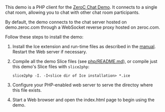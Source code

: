 This demo is a PHP client for the [ZeroC Chat Demo][1]. It connects to a
single chat room, allowing you to chat with other chat room participants.

By default, the demo connects to the chat server hosted on demo.zeroc.com
through a WebSocket reverse proxy hosted on zeroc.com.

Follow these steps to install the demo:

1) Install the Ice extension and run-time files as described in the
   [manual][2]. Restart the Web server if necessary.

2) Compile all the demo Slice files (see [php/README.md](../../README.md)),
   or compile just this demo's Slice files with `slice2php`:
   ```
   slice2php -I. -I<slice dir of Ice installation> *.ice
   ```

3) Configure your PHP-enabled web server to serve the directoy where this
   file exists.

4) Start a Web browser and open the index.html page to begin using the demo.

[1]: https://doc.zeroc.com/display/Doc/Chat+Demo
[2]: https://doc.zeroc.com/display/Rel/Ice+3.7.2+Release+Notes
